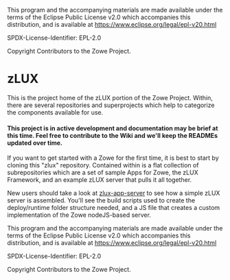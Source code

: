 This program and the accompanying materials are
made available under the terms of the Eclipse Public License v2.0 which accompanies
this distribution, and is available at https://www.eclipse.org/legal/epl-v20.html

SPDX-License-Identifier: EPL-2.0

Copyright Contributors to the Zowe Project.
# zLUX

This is the project home of the zLUX portion of the Zowe Project. Within, there are several repositories and superprojects which help to categorize the components available for use.

#### This project is in active development and documentation may be brief at this time. Feel free to contribute to the Wiki and we'll keep the READMEs updated over time.

If you want to get started with a Zowe for the first time, it is best to start by cloning this "zlux" repository. Contained within is a flat collection of subrepositories which are a set of sample Apps for Zowe, the zLUX Framework, and an example zLUX server that pulls it all together.

New users should take a look at [zlux-app-server](https://github.com/zowe/zlux-app-server) to see how a simple zLUX server is assembled. You'll see the build scripts used to create the deploy/runtime folder structure needed, and a JS file that creates a custom implementation of the Zowe nodeJS-based server.

This program and the accompanying materials are
made available under the terms of the Eclipse Public License v2.0 which accompanies
this distribution, and is available at https://www.eclipse.org/legal/epl-v20.html

SPDX-License-Identifier: EPL-2.0

Copyright Contributors to the Zowe Project.
